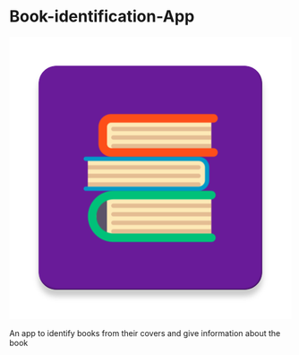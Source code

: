 # Book-identification-App

<p align="center">
  <img src="/app/src/main/ic_launcher-web.png">
</p>


An app to identify books from their covers and give information about the book
